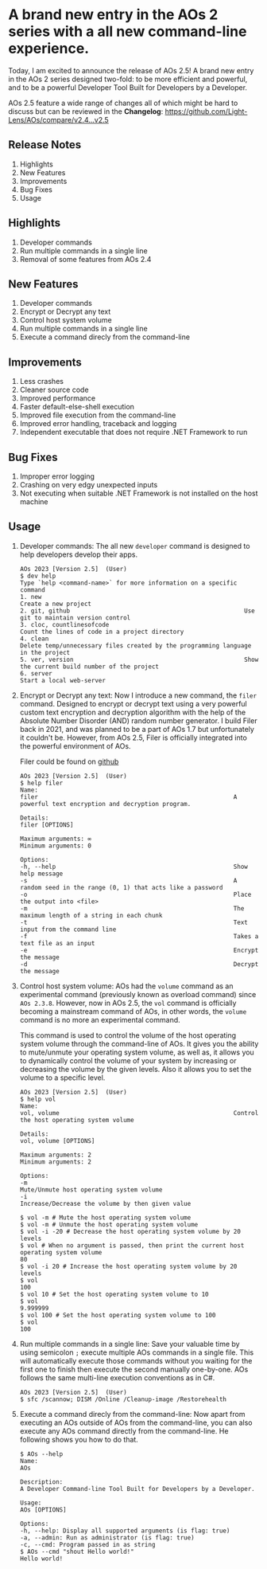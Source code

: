 # A brand new entry in the AOs 2 series with a all new command-line experience.
Today, I am excited to announce the release of AOs 2.5! A brand new entry in the AOs 2 series designed two-fold: to be more efficient and powerful, and to be a powerful Developer Tool Built for Developers by a Developer.

AOs 2.5 feature a wide range of changes all of which might be hard to discuss but can be reviewed in the **Changelog**: https://github.com/Light-Lens/AOs/compare/v2.4...v2.5

## Release Notes
1. Highlights
2. New Features
3. Improvements
4. Bug Fixes
5. Usage

## Highlights
1. Developer commands
2. Run multiple commands in a single line
3. Removal of some features from AOs 2.4

## New Features
1. Developer commands
2. Encrypt or Decrypt any text
3. Control host system volume
4. Run multiple commands in a single line
5. Execute a command direcly from the command-line

## Improvements
1. Less crashes
2. Cleaner source code
3. Improved performance
4. Faster default-else-shell execution
5. Improved file execution from the command-line
6. Improved error handling, traceback and logging
7. Independent executable that does not require .NET Framework to run

## Bug Fixes
1. Improper error logging
2. Crashing on very edgy unexpected inputs
3. Not executing when suitable .NET Framework is not installed on the host machine

## Usage
1. Developer commands:
    The all new `developer` command is designed to help developers develop their apps.

    ```console
    AOs 2023 [Version 2.5]  (User)
    $ dev help
    Type `help <command-name>` for more information on a specific command
    1. new                                                         Create a new project
    2. git, github                                                 Use git to maintain version control
    3. cloc, countlinesofcode                                      Count the lines of code in a project directory
    4. clean                                                       Delete temp/unnecessary files created by the programming language in the project
    5. ver, version                                                Show the current build number of the project
    6. server                                                      Start a local web-server
    ```

2. Encrypt or Decrypt any text:
    Now I introduce a new command, the `filer` command. Designed to encrypt or decrypt text using a very powerful custom text encryption and decryption algorithm with the help of the Absolute Number Disorder (AND) random number generator. I build Filer back in 2021, and was planned to be a part of AOs 1.7 but unfortunately it couldn't be. However, from AOs 2.5, Filer is officially integrated into the powerful environment of AOs.

    Filer could be found on [github](https://github.com/Light-Lens/Filer.git)

    ```console
    AOs 2023 [Version 2.5]  (User)
    $ help filer
    Name:
    filer                                                       A powerful text encryption and decryption program.

    Details:
    filer [OPTIONS]

    Maximum arguments: ∞
    Minimum arguments: 0

    Options:
    -h, --help                                                  Show help message
    -s                                                          A random seed in the range (0, 1) that acts like a password
    -o                                                          Place the output into <file>
    -m                                                          The maximum length of a string in each chunk
    -t                                                          Text input from the command line
    -f                                                          Takes a text file as an input
    -e                                                          Encrypt the message
    -d                                                          Decrypt the message
    ```

3. Control host system volume:
    AOs had the `volume` command as an experimental command (previously known as overload command) since `AOs 2.3.8`. However, now in AOs 2.5, the `vol` command is officially becoming a mainstream command of AOs, in other words, the `volume` command is no more an experimental command.

    This command is used to control the volume of the host operating system volume through the command-line of AOs. It gives you the ability to mute/unmute your operating system volume, as well as, it allows you to dynamically control the volume of your system by increasing or decreasing the volume by the given levels. Also it allows you to set the volume to a specific level.

    ```console
    AOs 2023 [Version 2.5]  (User)
    $ help vol
    Name:
    vol, volume                                                 Control the host operating system volume

    Details:
    vol, volume [OPTIONS]

    Maximum arguments: 2
    Minimum arguments: 2

    Options:
    -m                                                          Mute/Unmute host operating system volume
    -i                                                          Increase/Decrease the volume by then given value

    $ vol -m # Mute the host operating system volume
    $ vol -m # Unmute the host operating system volume
    $ vol -i -20 # Decrease the host operating system volume by 20 levels
    $ vol # When no argument is passed, then print the current host operating system volume
    80
    $ vol -i 20 # Increase the host operating system volume by 20 levels
    $ vol
    100
    $ vol 10 # Set the host operating system volume to 10
    $ vol
    9.999999
    $ vol 100 # Set the host operating system volume to 100
    $ vol
    100
    ```

4. Run multiple commands in a single line:
    Save your valuable time by using semicolon `;` execute multiple AOs commands in a single file. This will automatically execute those commands without you waiting for the first one to finish then execute the second manually one-by-one. AOs follows the same multi-line execution conventions as in C#.

    ```console
    AOs 2023 [Version 2.5]  (User)
    $ sfc /scannow; DISM /Online /Cleanup-image /Restorehealth
    ```

5. Execute a command direcly from the command-line:
    Now apart from executing an AOs outside of AOs from the command-line, you can also execute any AOs command directly from the command-line. He following shows you how to do that.

    ```console
    $ AOs --help
    Name:
    AOs

    Description:
    A Developer Command-line Tool Built for Developers by a Developer.

    Usage:
    AOs [OPTIONS]

    Options:
    -h, --help: Display all supported arguments (is flag: true)
    -a, --admin: Run as administrator (is flag: true)
    -c, --cmd: Program passed in as string
    $ AOs --cmd "shout Hello world!"
    Hello world!
    ```
